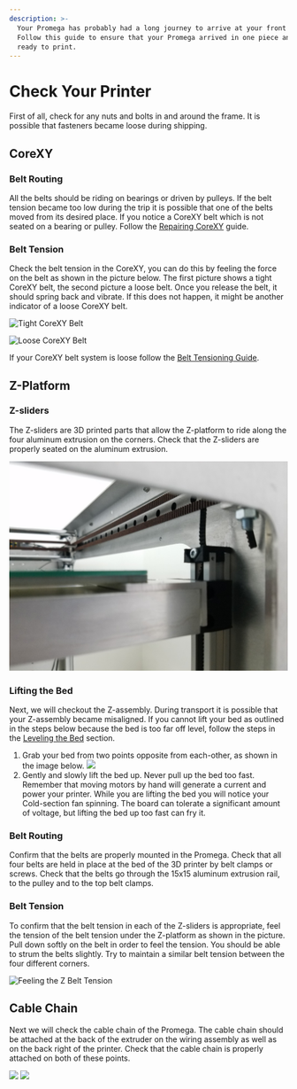 ```yaml
---
description: >-
  Your Promega has probably had a long journey to arrive at your front door.
  Follow this guide to ensure that your Promega arrived in one piece and is
  ready to print.
---
```


# Check Your Printer

First of all, check for any nuts and bolts in and around the frame. It is possible that fasteners became loose during shipping.

## CoreXY

### **Belt Routing**

All the belts should be riding on bearings or driven by pulleys. If the belt tension became too low during the trip it is possible that one of the belts moved from its desired place. If you notice a CoreXY belt which is not seated on a bearing or pulley. Follow the [Repairing CoreXY](../repair-and-maintenance/install-uninstall/corexy.md) guide.

### **Belt Tension**

Check the belt tension in the CoreXY, you can do this by feeling the force on the belt as shown in the picture below. The first picture shows a tight CoreXY belt, the second picture a loose belt. Once you release the belt, it should spring back and vibrate. If this does not happen, it might be another indicator of a loose CoreXY belt.

![Tight CoreXY Belt](../.gitbook/assets/rcddv9mpq6xxvcaj-tightcorexy.jpg)

![Loose CoreXY Belt](../.gitbook/assets/c19sx7dzd5bezvvy-loosecorexy.jpg)

If your CoreXY belt system is loose follow the [Belt Tensioning Guide](../repair-and-maintenance/belt-tensioning.md#corexy-tuning).

## Z-Platform

### Z-sliders

The Z-sliders are 3D printed parts that allow the Z-platform to ride along the four aluminum extrusion on the corners. Check that the Z-sliders are properly seated on the aluminum extrusion.

![](../.gitbook/assets/20180611_164841.jpg)

### Lifting the Bed

Next, we will checkout the Z-assembly. During transport it is possible that your Z-assembly became misaligned. If you cannot lift your bed as outlined in the steps below because the bed is too far off level, follow the steps in the [Leveling the Bed](../repair-and-maintenance/mechanical-bed-leveling.md) section.

1. Grab your bed from two points opposite from each-other, as shown in the image below.  ![](../.gitbook/assets/wheretoholdbed%20%281%29.jpg) 
2. Gently and slowly lift the bed up. Never pull up the bed too fast. Remember that moving motors by hand will generate a current and power your printer. While you are lifting the bed you will notice your Cold-section fan spinning. The board can tolerate a significant amount of voltage, but lifting the bed up too fast can fry it.

### **Belt Routing**

Confirm that the belts are properly mounted in the Promega. Check that all four belts are held in place at the bed of the 3D printer by belt clamps or screws. Check that the belts go through the 15x15 aluminum extrusion rail, to the pulley and to the top belt clamps.

### **Belt Tension**

To confirm that the belt tension in each of the Z-sliders is appropriate, feel the tension of the belt tension under the Z-platform as shown in the picture. Pull down softly on the belt in order to feel the tension. You should be able to strum the belts slightly. Try to maintain a similar belt tension between the four different corners.

![Feeling the Z Belt Tension](../.gitbook/assets/w94x14fanyl02dp2-belttension.jpg)

## Cable Chain

Next we will check the cable chain of the Promega. The cable chain should be attached at the back of the extruder on the wiring assembly as well as on the back right of the printer. Check that the cable chain is properly attached on both of these points.

![](../.gitbook/assets/cablechainattachmentpoint1.jpg) ![](../.gitbook/assets/cablechainattachmentpoint2.jpg)

